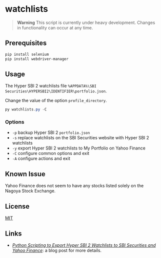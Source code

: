 # watchlists #

<!-- selenium webdriver-manager -->

> **Warning** This script is currently under heavy development.
> Changes in functionality can occur at any time.

## Prerequisites ##

``` powershell
pip install selenium
pip install webdriver-manager
```

## Usage ##

The Hyper SBI 2 watchlists file `%APPDATA%\SBI
Securities\HYPERSBI2\IDENTIFIER\portfolio.json`.

Change the value of the option `profile_directory`.

``` powershell
py watchlists.py -C
```

### Options ###

  * `-p` backup Hyper SBI 2 `portfolio.json`
  * `-s` replace watchlists on the SBI Securities website with Hyper
    SBI 2 watchlists
  * `-y` export Hyper SBI 2 watchlists to My Portfolio on Yahoo
    Finance
  * `-C` configure common options and exit
  * `-A` configure actions and exit

## Known Issue ##

Yahoo Finance does not seem to have any stocks listed solely on the
Nagoya Stock Exchange.

## License ##

[MIT](LICENSE.md)

## Links ##

  * [*Python Scripting to Export Hyper SBI 2 Watchlists to SBI
    Securities and Yahoo Finance*](): a blog post for more details.
